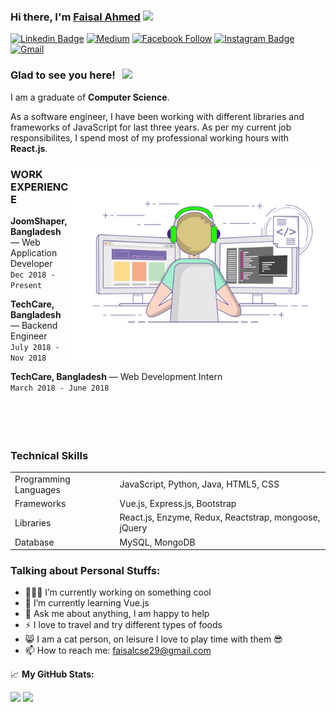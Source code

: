 ### Hi there, I'm <a href="#" target="_blank"> Faisal Ahmed</a> <img src="https://media.giphy.com/media/hvRJCLFzcasrR4ia7z/giphy.gif" width="25px">

[![Linkedin Badge](https://img.shields.io/badge/-LinkedIn-0e76a8?style=flat-square&logo=Linkedin&logoColor=white)](https://www.linkedin.com/in/faisal-ahmed29/) 
[![Medium](https://img.shields.io/badge/%20-Medium-black?color=14171A&labelColor=000&logo=medium&logoColor=fff)](https://medium.com/@faisalcse29) 
[![Facebook Follow](https://img.shields.io/badge/%20-Facebook-black?color=14171A&labelColor=1976d2&logo=facebook&logoColor=ffffff)](https://www.facebook.com/Faisal.Ahmed.029) 
[![Instagram Badge](https://img.shields.io/badge/-Instagram-e4405f?style=flat-square&logo=Instagram&logoColor=white)](https://instagram.com/faisal.__.ahmed/)
[![Gmail](https://img.shields.io/badge/%20-@Email-black?color=14171A&labelColor=D44638&logo=gmail&logoColor=fff)](mailto:faisalcse29@gmail.com) 

### Glad to see you here! &nbsp; ![](https://visitor-badge.glitch.me/badge?page_id=fai-sal.fai-sal)

I am a graduate of **Computer Science**.

As a software engineer, I have been working with different libraries and frameworks of JavaScript for last three years. As per my current job responsibilites, I spend most of my professional working hours with **React.js**.


<img align="right" alt="GIF" src="https://github.com/fai-sal/fai-sal/blob/master/coding.gif?raw=true" width="408" height="318" />

### WORK EXPERIENCE

**JoomShaper, Bangladesh** — Web Application Developer <br>
`Dec 2018 - Present`
<br>

 **TechCare, Bangladesh** —  Backend Engineer <br>
`July 2018 - Nov 2018`
<br>

 **TechCare, Bangladesh** — Web Development Intern <br>
`March 2018 - June 2018`
<br>
<br/><br/><br/><br/>

### Technical Skills
<table>
    <tr>
        <td>Programming Languages</td>
        <td>JavaScript, Python, Java, HTML5, CSS</td>
    </tr>
    <tr>
        <td>Frameworks</td>
        <td>Vue.js, Express.js, Bootstrap</td>
    </tr>
    <tr>
        <td>Libraries</td>
        <td>React.js, Enzyme, Redux, Reactstrap, mongoose, jQuery</td>
    </tr>
    <tr>
        <td>Database</td>
        <td>MySQL, MongoDB</td>
    </tr>
</table>

### Talking about Personal Stuffs:

- 👨🏻‍💻 I’m currently working on something cool
- 🚀 I’m currently learning Vue.js
- 💬 Ask me about anything, I am happy to help
- ⚡ I love to travel and try different types of foods
- 😸 I am a cat person, on leisure I love to play time with them 😎
- 📫 How to reach me: faisalcse29@gmail.com


📈 **My GitHub Stats:**

<p>
<img height="180em" src="https://github-readme-stats.vercel.app/api?username=fai-sal&show_icons=true&hide_border=true&&count_private=true&include_all_commits=true" />
  <img height="180em" src="https://github-readme-stats.vercel.app/api/top-langs/?username=fai-sal&exclude_repo=KNN-Image-Classification&show_icons=true&hide_border=true&layout=compact&langs_count=8"/>
</p>
